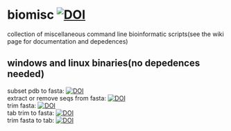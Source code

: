 # biomisc [![DOI](https://zenodo.org/badge/DOI/10.5281/zenodo.5932400.svg)](https://doi.org/10.5281/zenodo.5932400)
collection of  miscellaneous command line bioinformatic scripts(see the wiki page for documentation and depedences) 

## windows and linux binaries(no depedences needed)
subset pdb to fasta: [![DOI](https://zenodo.org/badge/DOI/10.5281/zenodo.5928083.svg)](https://doi.org/10.5281/zenodo.5928083)  
extract or remove seqs from fasta: [![DOI](https://zenodo.org/badge/DOI/10.5281/zenodo.5929492.svg)](https://doi.org/10.5281/zenodo.5929492)  
trim fasta: [![DOI](https://zenodo.org/badge/DOI/10.5281/zenodo.5929593.svg)](https://doi.org/10.5281/zenodo.5929593)  
tab trim to fasta: [![DOI](https://zenodo.org/badge/DOI/10.5281/zenodo.5929725.svg)](https://doi.org/10.5281/zenodo.5929725)  
trim fasta to tab: [![DOI](https://zenodo.org/badge/DOI/10.5281/zenodo.5929836.svg)](https://doi.org/10.5281/zenodo.5929836)  
